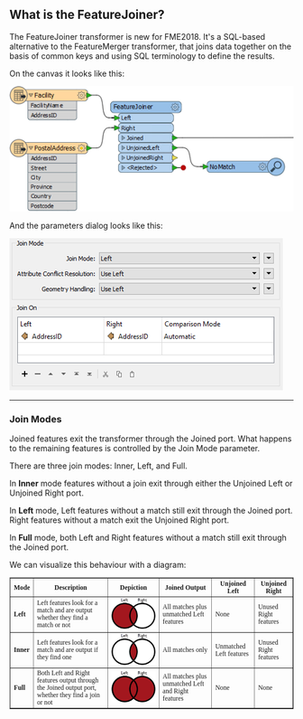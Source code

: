 ## What is the FeatureJoiner? ##
The FeatureJoiner transformer is new for FME2018. It's a SQL-based alternative to the FeatureMerger transformer, that joins data together on the basis of common keys and using SQL terminology to define the results.

On the canvas it looks like this:

![](./Images/Img6.001.FeatureJoinerCanvas.png)

And the parameters dialog looks like this:

![](./Images/Img6.002.FeatureJoinerParams.png)

---

### Join Modes ###

Joined features exit the transformer through the Joined port. What happens to the remaining features is controlled by the Join Mode parameter.

There are three join modes: Inner, Left, and Full. 

In **Inner** mode features without a join exit through either the Unjoined Left or Unjoined Right port.

In **Left** mode, Left features without a match still exit through the Joined port. Right features without a match exit the Unjoined Right port.

In **Full** mode, both Left and Right features without a match still exit through the Joined port.

We can visualize this behaviour with a diagram:

<table style="font-size:smaller;font-family:serif" border="1">
<tr><th>Mode</th><th>Description</th><th>Depiction</th><th>Joined Output</th><th>Unjoined Left</th><th>Unjoined Right</th></tr>
<tr>
<td style="font-weight:bold">Left</td><td>Left features look for a match and are output whether they find a match or not</td><td><img src="./Images/Img6.003.JoinDiagramLeft.png"></td><td>All matches plus unmatched Left features</td><td>None</td><td>Unused Right features</td>
</tr>
<tr>
<td style="font-weight:bold">Inner</td><td>Left features look for a match and are output if they find one</td><td><img src="./Images/Img6.004.JoinDiagramInner.png"></td><td>All matches only</td><td>Unmatched Left features</td><td>Unused Right features</td>
</tr>
<tr>
<td style="font-weight:bold">Full</td><td>Both Left and Right features output through the Joined output port, whether they find a join or not</td><td><img src="./Images/Img6.005.JoinDiagramFull.png"></td><td>All matches plus unmatched Left and Right features</td><td>None</td><td>None</td>
</tr>
</table>